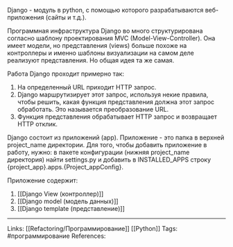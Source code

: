 Django - модуль в python, с помощью которого разрабатываются веб-приложения (сайты и т.д.).

Программная инфраструктура Django во много структурирована согласно шаблону проектирования MVC (Model-View-Controller). Она имеет модели, но представления (views) больше похоже на контроллеры и именно шаблоны визуализации на самом деле реализуют представления. Но общая идея та же самая.

Работа Django проходит примерно так:
1. На определенный URL приходит HTTP запрос.
2. Django маршрутизирует этот запрос, используя некие правила, чтобы решить, какая функция представления должна этот запрос обработать. Это называется преобразование URL.
3. Функция представления обрабатывает HTTP запрос и возвращает HTTP отклик.

Django состоит из приложений (app). Приложение - это папка в верхней project_name директории. Для того, чтобы добавить приложение в работу, нужно:
в пакете конфигурации (нижняя project_name директория) найти settings.py и добавить в INSTALLED_APPS строку {project_app}.apps.{Project_appConfig}. 

Приложение содержит: 
1. [[Django View (контроллер)]]
2. [[Django model (модель данных)]]
3. [[Django template (представление)]]
___
Links: [[Refactoring/Программирование]] [[Python]]
Tags: #программирование 
References: 
